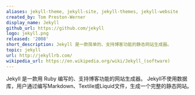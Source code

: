 ```yaml
---
aliases: jekyll-theme, jekyll-site, jekyll-themes, jekyll-website
created_by: Tom Preston-Werner
display_name: Jekyll
github_url: https://github.com/jekyll
logo: jekyll.png
released: '2008'
short_description: Jekyll 是一款简单的、支持博客功能的静态网站生成器。
topic: jekyll
url: http://jekyllrb.com/
wikipedia_url: https://en.wikipedia.org/wiki/Jekyll_(software)
---
```

Jekyll 是一款用 Ruby 编写的、支持博客功能的网站生成器。
Jekyll不使用数据库，用户通过编写Markdown、Textile或Liquid文件，生成一个完整的静态网站。